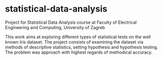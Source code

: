 # statistical-data-analysis
Project for Statistical Data Analysis course at Faculty of Electrical Engineering and Computing, University of Zagreb

This work aims at exploring different types of statistical tests on the well known Iris dataset.
The project consists of examining the dataset via methods of descriptive statistics, setting hypothesis and hypothesis testing.
The problem was approach with highest regards of methodical accuracy.
